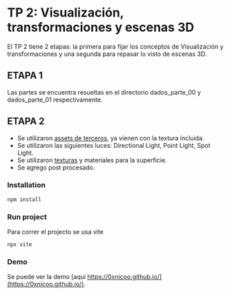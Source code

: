 # TP 2: Visualización, transformaciones y escenas 3D

El TP 2 tiene 2 etapas: la primera para fijar los conceptos de Visualización y transformaciones y una segunda para repasar lo visto de escenas 3D.

## ETAPA 1

Las partes se encuentra resueltas en el directorio dados_parte_00 y dados_parte_01 respectivamente.

## ETAPA 2

- Se utilizaron [assets de terceros](https://github.com/0xNicoo/TP-2-Tec-Interactivas/tree/main/parte_02/models), ya vienen con la textura incluida.
- Se utilizaron las siguientes luces: Directional Light, Point Light, Spot Light.
- Se utilizaron [texturas](https://github.com/0xNicoo/TP-2-Tec-Interactivas/tree/main/parte_02/textures) y materiales para la superficie.
- Se agrego post procesado.

### Installation

```
npm install
```

### Run project

Para correr el projecto se usa vite

```
npx vite
```

### Demo

Se puede ver la demo [aqui https://0xnicoo.github.io/](https://0xnicoo.github.io/).